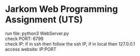 # Jarkom Web Programming Assignment (UTS)

run file: python3 WebServer.py<br>
check PORT: 6799<br>
check IP: if in ssh then follow the ssh IP, if in local then 127.0.0.1<br>
access website: IP:PORT
